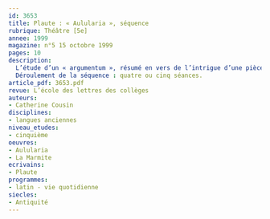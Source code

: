```yaml
---
id: 3653
title: Plaute : « Aulularia », séquence
rubrique: Théâtre [5e]
annee: 1999
magazine: n°5 15 octobre 1999
pages: 10
description: 
  L’étude d’un « argumentum », résumé en vers de l’intrigue d’une pièce, présente un grand intérêt pour aborder la comédie latine avec des élèves de cinquième. Parmi les nombreux argumenta rédigés au 2e siècle après Jésus-Christ par des grammairiens lors d’une réédition du corpus plautinien, cette étude choisit les deux concernant l’« Aulularia » : le premier est composé de quinze sénaires iambiques, le second est un acrostiche.
  Déroulement de la séquence : quatre ou cinq séances.
article_pdf: 3653.pdf
revue: L’école des lettres des collèges
auteurs:
- Catherine Cousin
disciplines:
- langues anciennes
niveau_etudes:
- cinquième
oeuvres:
- Aulularia
- La Marmite
ecrivains:
- Plaute
programmes:
- latin - vie quotidienne
siecles:
- Antiquité
---
```

